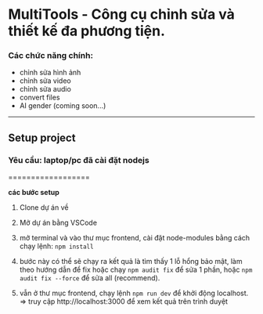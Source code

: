 # MultiTools - Công cụ chỉnh sửa và thiết kế đa phương tiện.


### Các chức năng chính: 
- chỉnh sửa hình ảnh
- chỉnh sửa video
- chỉnh sửa audio
- convert files
- AI gender (coming soon...)



--- 


## Setup project


### Yêu cầu: laptop/pc đã cài đặt nodejs 

==================

**các bước setup**

1. Clone dự án về
2. Mở dự án bằng VSCode
3. mở terminal và vào thư mục frontend, cài đặt node-modules bằng cách chạy lệnh: `npm install`
4. bước này có thể sẽ chạy ra kết quả là tìm thấy 1 lỗ hổng bảo mật, làm theo hướng dẫn để fix hoặc chạy `npm audit fix` để sửa 1 phần, hoặc `npm audit fix --force` để sửa all (recommend).

5. vẫn ở thư mục frontend, chạy lệnh `npm run dev` để khởi động localhost.
  => truy cập http://localhost:3000 để xem kết quả trên trình duyệt





